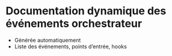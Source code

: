 # Documentation dynamique des événements orchestrateur

- Générée automatiquement
- Liste des événements, points d’entrée, hooks
